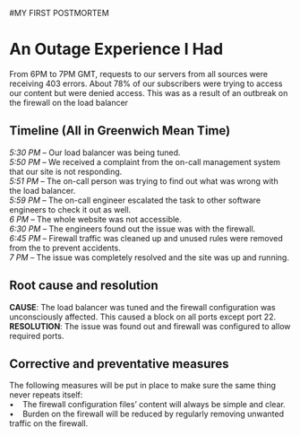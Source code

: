 #MY FIRST POSTMORTEM

# An Outage Experience I Had 

From 6PM to 7PM GMT, requests to our servers from all sources were receiving 403 errors. About 78% of our subscribers were trying to access our content but were denied access. This was as a result of an outbreak on the firewall on the load balancer 

## Timeline (All in Greenwich Mean Time)
_5:30 PM_ – Our load balancer was being tuned.  
_5:50 PM_ – We received a complaint from the on-call management system that our site is not responding.  
_5:51 PM_ – The on-call person was trying to find out what was wrong with the load balancer.  
_5:59 PM_ – The on-call engineer escalated the task to other software engineers to check it out as well.  
_6 PM_ – The whole website was not accessible.  
_6:30 PM_ – The engineers found out the issue was with the firewall.  
_6:45 PM_ – Firewall traffic was cleaned up and unused rules were removed from the to prevent accidents.  
_7 PM_ – The issue was completely resolved and the site was up and running.  

## Root cause and resolution
**CAUSE**: The load balancer was tuned and the firewall configuration was unconsciously affected. This caused a block on all ports except port 22.
**RESOLUTION**: The issue was found out and firewall was configured to allow required ports.

## Corrective and preventative measures

The following measures will be put in place to make sure the same thing never repeats itself:  
•&nbsp;&nbsp;&nbsp;&nbsp;The firewall configuration files’ content will always be simple and clear.  
•&nbsp;&nbsp;&nbsp;&nbsp;Burden on the firewall will be reduced by regularly removing unwanted traffic on the firewall.

